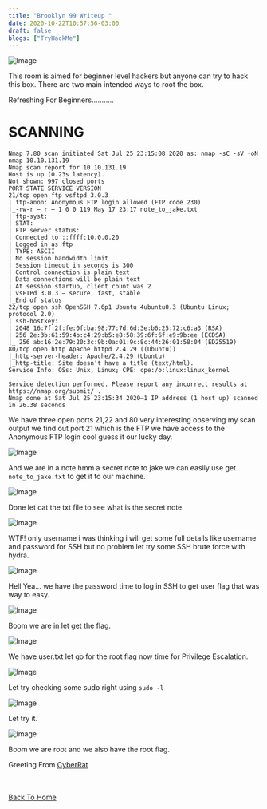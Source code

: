 ```yaml
---
title: "Brooklyn 99 Writeup "
date: 2020-10-22T10:57:56-03:00
draft: false
blogs: ["TryHackMe"]
---
```



![Image](https://miro.medium.com/max/700/1*4GgvWifY72NFwXcRbugWBw.jpeg)

This room is aimed for beginner level hackers but anyone can try to hack this box. There are two main intended ways to root the box.

Refreshing For Beginners………..

# SCANNING

```
Nmap 7.80 scan initiated Sat Jul 25 23:15:08 2020 as: nmap -sC -sV -oN nmap 10.10.131.19
Nmap scan report for 10.10.131.19
Host is up (0.23s latency).
Not shown: 997 closed ports
PORT STATE SERVICE VERSION
21/tcp open ftp vsftpd 3.0.3
| ftp-anon: Anonymous FTP login allowed (FTP code 230)
|_-rw-r — r — 1 0 0 119 May 17 23:17 note_to_jake.txt
| ftp-syst:
| STAT:
| FTP server status:
| Connected to ::ffff:10.0.0.20
| Logged in as ftp
| TYPE: ASCII
| No session bandwidth limit
| Session timeout in seconds is 300
| Control connection is plain text
| Data connections will be plain text
| At session startup, client count was 2
| vsFTPd 3.0.3 — secure, fast, stable
|_End of status
22/tcp open ssh OpenSSH 7.6p1 Ubuntu 4ubuntu0.3 (Ubuntu Linux; protocol 2.0)
| ssh-hostkey:
| 2048 16:7f:2f:fe:0f:ba:98:77:7d:6d:3e:b6:25:72:c6:a3 (RSA)
| 256 2e:3b:61:59:4b:c4:29:b5:e8:58:39:6f:6f:e9:9b:ee (ECDSA)
|_ 256 ab:16:2e:79:20:3c:9b:0a:01:9c:8c:44:26:01:58:04 (ED25519)
80/tcp open http Apache httpd 2.4.29 ((Ubuntu))
|_http-server-header: Apache/2.4.29 (Ubuntu)
|_http-title: Site doesn’t have a title (text/html).
Service Info: OSs: Unix, Linux; CPE: cpe:/o:linux:linux_kernel

Service detection performed. Please report any incorrect results at https://nmap.org/submit/ .
Nmap done at Sat Jul 25 23:15:34 2020–1 IP address (1 host up) scanned in 26.38 seconds
```

We have three open ports 21,22 and 80 very interesting observing my scan output we find out port 21 which is the FTP we have access to the Anonymous FTP login cool guess it our lucky day.

![Image](https://miro.medium.com/max/700/1*LUZ84uNfw7Bpj-il27qNTA.png)

And we are in a note hmm a secret note to jake we can easily use get 
```note_to_jake.txt``` to get it to our machine.

![Image](https://miro.medium.com/max/700/1*WvNq_k7zUyCXoJY7TBXSmw.png)

Done let cat the txt file to see what is the secret note.

![Image](https://miro.medium.com/max/700/1*my34spF-H_5WPvxsI5E3AQ.png)

WTF! only username i was thinking i will get some full details like username and password for SSH but no problem let try some SSH brute force with hydra.

![Image](https://miro.medium.com/max/700/1*-uTFkSdxBdJD9wwNVIu-tA.png)

Hell Yea… we have the password time to log in SSH to get user flag that was way to easy.

![Image](https://miro.medium.com/max/700/1*baE01IMKoIMppMxYOlrGXg.png)

Boom we are in let get the flag.

![Image](https://miro.medium.com/max/700/1*Ioiuj3ZLMtl_viIbgAnaEw.png)

We have user.txt let go for the root flag now time for Privilege Escalation.

![Image](https://miro.medium.com/max/700/1*WVQwx8Lgxel87rZI0sFDnA.png)

Let try checking some sudo right using ```sudo -l```

![Image](https://miro.medium.com/max/700/1*ntDUTirHB-6xWaf3zDw9Fg.png)

Let try it.

![Image](https://miro.medium.com/max/700/1*Z7yG8FCgQDRPejkz0yaqtQ.png)

Boom we are root and we also have the root flag.

Greeting From [CyberRat](https://twitter.com/Handyteddy)

<br> <br>
[Back To Home](../index.md)
<br>
